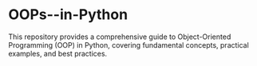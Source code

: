 # OOPs--in-Python
This repository provides a comprehensive guide to Object-Oriented Programming (OOP) in Python, covering fundamental concepts, practical examples, and best practices.
